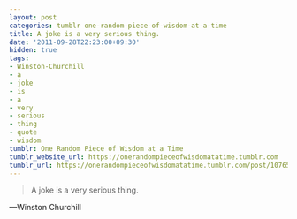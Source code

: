 ```yaml
---
layout: post
categories: tumblr one-random-piece-of-wisdom-at-a-time
title: A joke is a very serious thing.
date: '2011-09-28T22:23:00+09:30'
hidden: true
tags:
- Winston-Churchill
- a
- joke
- is
- a
- very
- serious
- thing
- quote
- wisdom
tumblr: One Random Piece of Wisdom at a Time
tumblr_website_url: https://onerandompieceofwisdomatatime.tumblr.com
tumblr_url: https://onerandompieceofwisdomatatime.tumblr.com/post/10765280867/a-joke-is-a-very-serious-thing
---
```

> A joke is a very serious thing.

—Winston Churchill&nbsp;
